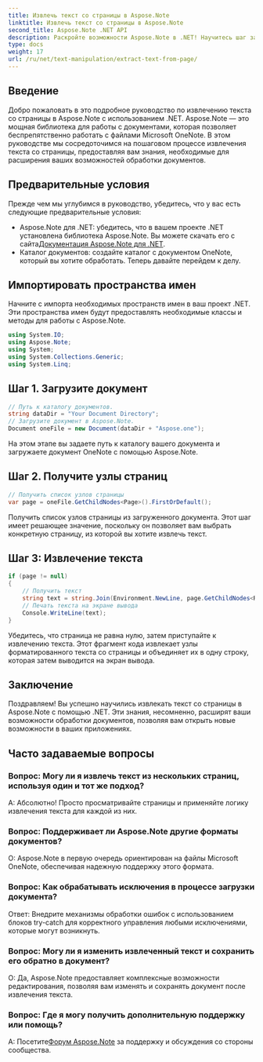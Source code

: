 ```yaml
---
title: Извлечь текст со страницы в Aspose.Note
linktitle: Извлечь текст со страницы в Aspose.Note
second_title: Aspose.Note .NET API
description: Раскройте возможности Aspose.Note в .NET! Научитесь шаг за шагом извлекать текст из страниц OneNote. Повысьте свои навыки обработки документов сегодня.
type: docs
weight: 17
url: /ru/net/text-manipulation/extract-text-from-page/
---
```

## Введение
Добро пожаловать в это подробное руководство по извлечению текста со страницы в Aspose.Note с использованием .NET. Aspose.Note — это мощная библиотека для работы с документами, которая позволяет беспрепятственно работать с файлами Microsoft OneNote. В этом руководстве мы сосредоточимся на пошаговом процессе извлечения текста со страницы, предоставляя вам знания, необходимые для расширения ваших возможностей обработки документов.
## Предварительные условия
Прежде чем мы углубимся в руководство, убедитесь, что у вас есть следующие предварительные условия:
-  Aspose.Note для .NET: убедитесь, что в вашем проекте .NET установлена библиотека Aspose.Note. Вы можете скачать его с сайта[Документация Aspose.Note для .NET](https://reference.aspose.com/note/net/).
- Каталог документов: создайте каталог с документом OneNote, который вы хотите обработать.
Теперь давайте перейдем к делу.
## Импортировать пространства имен
Начните с импорта необходимых пространств имен в ваш проект .NET. Эти пространства имен будут предоставлять необходимые классы и методы для работы с Aspose.Note.
```csharp
using System.IO;
using Aspose.Note;
using System;
using System.Collections.Generic;
using System.Linq;
```
## Шаг 1. Загрузите документ
```csharp
// Путь к каталогу документов.
string dataDir = "Your Document Directory";
// Загрузите документ в Aspose.Note.
Document oneFile = new Document(dataDir + "Aspose.one");
```
На этом этапе вы задаете путь к каталогу вашего документа и загружаете документ OneNote с помощью Aspose.Note.
## Шаг 2. Получите узлы страниц
```csharp
// Получить список узлов страницы
var page = oneFile.GetChildNodes<Page>().FirstOrDefault();
```
Получить список узлов страницы из загруженного документа. Этот шаг имеет решающее значение, поскольку он позволяет вам выбрать конкретную страницу, из которой вы хотите извлечь текст.
## Шаг 3: Извлечение текста
```csharp
if (page != null)
{
    // Получить текст
    string text = string.Join(Environment.NewLine, page.GetChildNodes<RichText>().Select(e => e.Text)) + Environment.NewLine;
    // Печать текста на экране вывода
    Console.WriteLine(text);
}
```
Убедитесь, что страница не равна нулю, затем приступайте к извлечению текста. Этот фрагмент кода извлекает узлы форматированного текста со страницы и объединяет их в одну строку, которая затем выводится на экран вывода.
## Заключение
Поздравляем! Вы успешно научились извлекать текст со страницы в Aspose.Note с помощью .NET. Эти знания, несомненно, расширят ваши возможности обработки документов, позволяя вам открыть новые возможности в ваших приложениях.
## Часто задаваемые вопросы
### Вопрос: Могу ли я извлечь текст из нескольких страниц, используя один и тот же подход?
А: Абсолютно! Просто просматривайте страницы и применяйте логику извлечения текста для каждой из них.
### Вопрос: Поддерживает ли Aspose.Note другие форматы документов?
О: Aspose.Note в первую очередь ориентирован на файлы Microsoft OneNote, обеспечивая надежную поддержку этого формата.
### Вопрос: Как обрабатывать исключения в процессе загрузки документа?
Ответ: Внедрите механизмы обработки ошибок с использованием блоков try-catch для корректного управления любыми исключениями, которые могут возникнуть.
### Вопрос: Могу ли я изменить извлеченный текст и сохранить его обратно в документ?
О: Да, Aspose.Note предоставляет комплексные возможности редактирования, позволяя вам изменять и сохранять документ после извлечения текста.
### Вопрос: Где я могу получить дополнительную поддержку или помощь?
 А: Посетите[Форум Aspose.Note](https://forum.aspose.com/c/note/28) за поддержку и обсуждения со стороны сообщества.